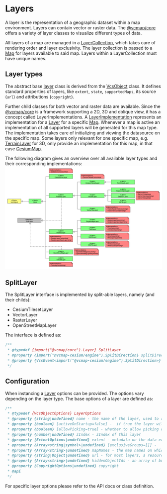 # Layers

A layer is the representation of a geographic dataset within a map environment.
Layers can contain vector or raster data. The [@vcmap/core](../README.md) offers a variety of layer classes to visualize different types of data.

All layers of a map are managed in a [LayerCollection](../src/util/layerCollection.ts), which takes care of rendering order and layer exclusivity.
The layer collection is passed to a [Map](../src/map/vcsMap.ts) for layers available to said map. Layers within a LayerCollection must have unique names.

## Layer types

The abstract base [layer](../src/layer/layer.ts) class is derived from the [VcsObject](../src/vcsObject.ts) class.
It defines standard properties of layers, like `extent`, `state`, `supportedMaps`, its source (`url`) and attributions (`copyright`).

Further child classes for both vector and raster data are available.
Since the [@vcmap/core](../README.md) is a framework supporting a 2D, 3D and oblique view, it has a concept called LayerImplementations.
A [LayerImplementation](../src/layer/layerImplementation.ts) represents an implementation for a [Layer](../src/layer/layer.ts) for a specific [Map](../src/map/vcsMap.ts).
Whenever a map is active an implementation of all supported layers will be generated for this map type.
The implementation takes care of initializing and viewing the datasource on the specific map.
Some layers only relevant for one specific map, e.g. [TerrainLayer](../src/layer/terrainLayer.ts) for 3D, only provide an implementation for this map, in that case [CesiumMap](../src/map/cesiumMap.ts).

The following diagram gives an overview over all available layer types and their corresponding implementations:
![VcsLayerDiagram](VcsLayer.png)

## SplitLayer

The SplitLayer interface is implemented by split-able layers, namely (and their childs):

- CesiumTilesetLayer
- VectorLayer
- RasterLayer
- OpenStreetMapLayer

The interface is defined as:

```js
/**
 * @typedef {import("@vcmap/core").Layer} SplitLayer
 * @property {import("@vcmap-cesium/engine").SplitDirection} splitDirection
 * @property {VcsEvent<import("@vcmap-cesium/engine").SplitDirection>} splitDirectionChanged
 */
```

## Configuration

When instancing a [Layer](../src/layer/layer.ts) options can be provided. The options vary depending on the layer type.
The base options of a layer are defined as:

```js
/**
 * @typedef {VcsObjectOptions} LayerOptions
 * @property {string|undefined} name - the name of the layer, used to retrieve the layer from the framework. if not specified, a uuid is generated
 * @property {boolean} [activeOnStartup=false] -  if true the layer will be activated on initialization
 * @property {boolean} [allowPicking=true] - whether to allow picking on this layer
 * @property {number|undefined} zIndex - zIndex of this layer
 * @property {ExtentOptions|undefined} extent - metadata on the data extent of the layer.
 * @property {Array<string|symbol>|undefined} [exclusiveGroups=[]] -
 * @property {Array<string>|undefined} mapNames - the map names on which this layer is shown, all if empty
 * @property {string|Object|undefined} url - for most layers, a resource url will be needed
 * @property {Array<string>|undefined} hiddenObjectIds - an array of building ids which should be hidden if this layer is active
 * @property {CopyrightOptions|undefined} copyright
 * @api
 */
```

For specific layer options please refer to the API docs or class definition.
